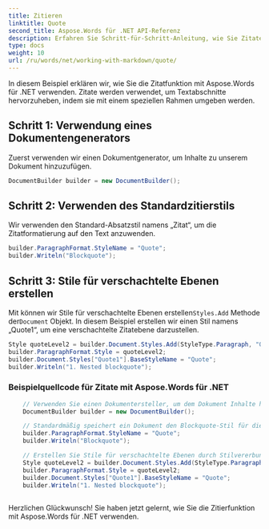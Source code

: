 ```yaml
---
title: Zitieren
linktitle: Quote
second_title: Aspose.Words für .NET API-Referenz
description: Erfahren Sie Schritt-für-Schritt-Anleitung, wie Sie Zitate mit Aspose.Words für .NET verwenden.
type: docs
weight: 10
url: /ru/words/net/working-with-markdown/quote/
---
```


In diesem Beispiel erklären wir, wie Sie die Zitatfunktion mit Aspose.Words für .NET verwenden. Zitate werden verwendet, um Textabschnitte hervorzuheben, indem sie mit einem speziellen Rahmen umgeben werden.

## Schritt 1: Verwendung eines Dokumentengenerators

Zuerst verwenden wir einen Dokumentgenerator, um Inhalte zu unserem Dokument hinzuzufügen.

```csharp
DocumentBuilder builder = new DocumentBuilder();
```

## Schritt 2: Verwenden des Standardzitierstils

Wir verwenden den Standard-Absatzstil namens „Zitat“, um die Zitatformatierung auf den Text anzuwenden.

```csharp
builder.ParagraphFormat.StyleName = "Quote";
builder.Writeln("Blockquote");
```

## Schritt 3: Stile für verschachtelte Ebenen erstellen

 Mit können wir Stile für verschachtelte Ebenen erstellen`Styles.Add` Methode der`Document` Objekt. In diesem Beispiel erstellen wir einen Stil namens „Quote1“, um eine verschachtelte Zitatebene darzustellen.

```csharp
Style quoteLevel2 = builder.Document.Styles.Add(StyleType.Paragraph, "Quote1");
builder.ParagraphFormat.Style = quoteLevel2;
builder.Document.Styles["Quote1"].BaseStyleName = "Quote";
builder.Writeln("1. Nested blockquote");
```

### Beispielquellcode für Zitate mit Aspose.Words für .NET


```csharp
	// Verwenden Sie einen Dokumentersteller, um dem Dokument Inhalte hinzuzufügen.
	DocumentBuilder builder = new DocumentBuilder();

	// Standardmäßig speichert ein Dokument den Blockquote-Stil für die erste Ebene.
	builder.ParagraphFormat.StyleName = "Quote";
	builder.Writeln("Blockquote");

	// Erstellen Sie Stile für verschachtelte Ebenen durch Stilvererbung.
	Style quoteLevel2 = builder.Document.Styles.Add(StyleType.Paragraph, "Quote1");
	builder.ParagraphFormat.Style = quoteLevel2;
	builder.Document.Styles["Quote1"].BaseStyleName = "Quote";
	builder.Writeln("1. Nested blockquote");
            
```

Herzlichen Glückwunsch! Sie haben jetzt gelernt, wie Sie die Zitierfunktion mit Aspose.Words für .NET verwenden.

